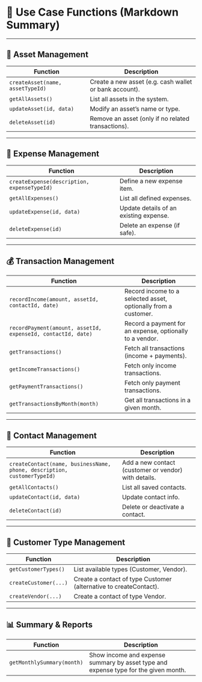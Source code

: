 # 📘 Use Case Functions (Markdown Summary)

---

## 👜 Asset Management

| Function                         | Description                                                   |
|----------------------------------|---------------------------------------------------------------|
| `createAsset(name, assetTypeId)` | Create a new asset (e.g. cash wallet or bank account).        |
| `getAllAssets()`                 | List all assets in the system.                                |
| `updateAsset(id, data)`         | Modify an asset’s name or type.                               |
| `deleteAsset(id)`               | Remove an asset (only if no related transactions).            |

---

## 🧾 Expense Management

| Function                                  | Description                                     |
|-------------------------------------------|-------------------------------------------------|
| `createExpense(description, expenseTypeId)` | Define a new expense item.                     |
| `getAllExpenses()`                        | List all defined expenses.                     |
| `updateExpense(id, data)`                | Update details of an existing expense.         |
| `deleteExpense(id)`                      | Delete an expense (if safe).                   |

---

## 💰 Transaction Management

| Function                                  | Description                                                           |
|-------------------------------------------|-----------------------------------------------------------------------|
| `recordIncome(amount, assetId, contactId, date)`   | Record income to a selected asset, optionally from a customer.       |
| `recordPayment(amount, assetId, expenseId, contactId, date)` | Record a payment for an expense, optionally to a vendor.        |
| `getTransactions()`                       | Fetch all transactions (income + payments).                          |
| `getIncomeTransactions()`                 | Fetch only income transactions.                                      |
| `getPaymentTransactions()`                | Fetch only payment transactions.                                     |
| `getTransactionsByMonth(month)`           | Get all transactions in a given month.                               |

---

## 👥 Contact Management

| Function                                               | Description                                              |
|--------------------------------------------------------|----------------------------------------------------------|
| `createContact(name, businessName, phone, description, customerTypeId)` | Add a new contact (customer or vendor) with details.    |
| `getAllContacts()`                                     | List all saved contacts.                                 |
| `updateContact(id, data)`                              | Update contact info.                                     |
| `deleteContact(id)`                                    | Delete or deactivate a contact.                          |

---

## 🧾 Customer Type Management

| Function             | Description                                                   |
|----------------------|---------------------------------------------------------------|
| `getCustomerTypes()` | List available types (Customer, Vendor).                      |
| `createCustomer(...)`| Create a contact of type Customer (alternative to createContact). |
| `createVendor(...)`  | Create a contact of type Vendor.                              |

---

## 📊 Summary & Reports

| Function                  | Description                                                                      |
|---------------------------|----------------------------------------------------------------------------------|
| `getMonthlySummary(month)`| Show income and expense summary by asset type and expense type for the given month. |
